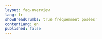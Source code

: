 ```yaml
---
layout: faq-overview
lang: fr
showBreadCrumbs: true fréquemment posées'
contentLang: en
published: false
---
```

